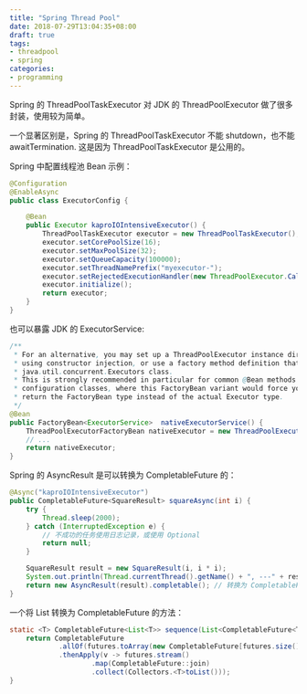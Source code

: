 ```yaml
---
title: "Spring Thread Pool"
date: 2018-07-29T13:04:35+08:00
draft: true
tags:
- threadpool
- spring
categories:
- programming
---
```


Spring 的 ThreadPoolTaskExecutor 对 JDK 的 ThreadPoolExecutor 做了很多封装，使用较为简单。

一个显著区别是，Spring 的 ThreadPoolTaskExecutor 不能 shutdown，也不能 awaitTermination. 这是因为 ThreadPoolTaskExecutor 是公用的。

Spring 中配置线程池 Bean 示例：

```java
@Configuration
@EnableAsync
public class ExecutorConfig {

    @Bean
    public Executor kaproIOIntensiveExecutor() {
        ThreadPoolTaskExecutor executor = new ThreadPoolTaskExecutor();
        executor.setCorePoolSize(16);
        executor.setMaxPoolSize(32);
        executor.setQueueCapacity(100000);
        executor.setThreadNamePrefix("myexecutor-");
        executor.setRejectedExecutionHandler(new ThreadPoolExecutor.CallerRunsPolicy());
        executor.initialize();
        return executor;
    }
}
```

也可以暴露 JDK 的 ExecutorService:

```java
/**
 * For an alternative, you may set up a ThreadPoolExecutor instance directly
 * using constructor injection, or use a factory method definition that points to the
 * java.util.concurrent.Executors class.
 * This is strongly recommended in particular for common @Bean methods in
 * configuration classes, where this FactoryBean variant would force you to
 * return the FactoryBean type instead of the actual Executor type.
 */
@Bean
public FactoryBean<ExecutorService>  nativeExecutorService() {
    ThreadPoolExecutorFactoryBean nativeExecutor = new ThreadPoolExecutorFactoryBean();
    // ...
    return nativeExecutor;
}
```

Spring 的 AsyncResult 是可以转换为 CompletableFuture 的：

```java
@Async("kaproIOIntensiveExecutor")
public CompletableFuture<SquareResult> squareAsync(int i) {
    try {
        Thread.sleep(2000);
    } catch (InterruptedException e) {
        // 不成功的任务使用日志记录，或使用 Optional
        return null;
    }

    SquareResult result = new SquareResult(i, i * i);
    System.out.println(Thread.currentThread().getName() + ", ---" + result);
    return new AsyncResult(result).completable(); // 转换为 CompletableFuture
}
```

一个将 List<CompletableFuture> 转换为 CompletableFuture<List> 的方法：

```java
static <T> CompletableFuture<List<T>> sequence(List<CompletableFuture<T>> futures) {
    return CompletableFuture
            .allOf(futures.toArray(new CompletableFuture[futures.size()]))
            .thenApply(v -> futures.stream()
                    .map(CompletableFuture::join)
                    .collect(Collectors.<T>toList()));
}
```